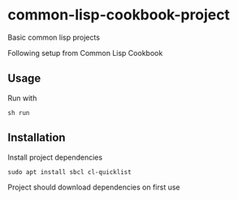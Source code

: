 # common-lisp-cookbook-project

Basic common lisp projects

Following setup from Common Lisp Cookbook

## Usage

Run with

    sh run

## Installation

Install project dependencies

    sudo apt install sbcl cl-quicklist

Project should download dependencies on
first use

